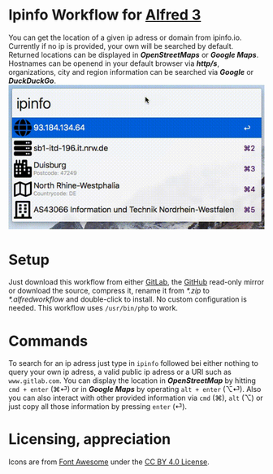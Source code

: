 
# Ipinfo Workflow for [Alfred 3](https://www.alfredapp.com)
You can get the location of a given ip adress or domain from ipinfo.io. Currently if no ip is provided, your own will be searched by default.  
Returned locations can be displayed in ***OpenStreetMaps*** or ***Google Maps***.
Hostnames can be openend in your default browser via ***http/s***, organizations, city and region information can be searched via ***Google*** or ***DuckDuckGo***.  
![workflow gif](workflow.gif)
# Setup
Just download this workflow from either [GitLab](https://gitlab.com/schwedenmut/alfred-geoip-workflow), the [GitHub](https://github.com/schwedenmut/alfred-ipinfo-workflow) read-only mirror or download the source, compress it, rename it from _\*.zip_ to _\*.alfredworkflow_ and double-click to install. No custom configuration is needed. This workflow uses `/usr/bin/php` to work.
# Commands
To search for an ip adress just type in `ipinfo` followed bei either nothing to query your own ip adress, a valid public ip adress or a URI such as `www.gitlab.com`. 
You can display the location in _**OpenStreetMap**_ by hitting `cmd + enter` (⌘⏎) or in _**Google Maps**_ by operating `alt + enter` (⌥⏎).
Also you can also interact with other provided information via `cmd` (⌘), `alt` (⌥) or just copy all those information by pressing `enter` (⏎).
# Licensing, appreciation
Icons are from [Font Awesome](https://fontawesome.com) under the [CC BY 4.0 License](https://creativecommons.org/licenses/by/4.0/).